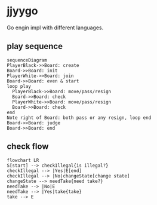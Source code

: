 # jjyygo
Go engin impl with different languages.

## play sequence

```mermaid
sequenceDiagram
PlayerBlack->>Board: create
Board->>Board: init
PlayerWhite->>Board: join
Board->>Board: even & start
loop play
  PlayerBlack->>Board: move/pass/resign
  Board->>Board: check
  PlayerWhite->>Board: move/pass/resign
  Board->>Board: check
end
Note right of Board: both pass or any resign, loop end
Board->>Board: judge
Board->>Board: end
```

## check flow
```mermaid
flowchart LR
S[start] --> checkIllegal{is illegal?}
checkIllegal --> |Yes|E[end]
checkIllegal --> |No|changeState[change state]
changeState --> needTake{need take?}
needTake --> |No|E
needTake --> |Yes|take{take}
take --> E
```
